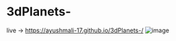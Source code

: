 # 3dPlanets-
live ->  https://ayushmali-17.github.io/3dPlanets-/
![image](https://github.com/user-attachments/assets/8aa732bd-6a67-4962-b737-3f8e1977d32c)
